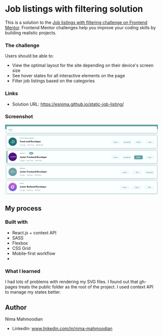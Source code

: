 # Job listings with filtering solution

This is a solution to the [Job listings with filtering challenge on Frontend Mentor](https://www.frontendmentor.io/challenges/job-listings-with-filtering-ivstIPCt). Frontend Mentor challenges help you improve your coding skills by building realistic projects. 
### The challenge

Users should be able to:
- View the optimal layout for the site depending on their device's screen size
- See hover states for all interactive elements on the page
- Filter job listings based on the categories

### Links

- Solution URL: https://esnima.github.io/static-job-listing/

### Screenshot

![](./Screenshot.jpg)

## My process

### Built with

- React.js + context API
- SASS
- Flexbox
- CSS Grid
- Mobile-first workflow
- 
### What I learned
I had lots of problems with rendering my SVG files. I found out that gh-pages treats the public folder as the root of the project. 
I used context API to manage my states better.

## Author
Nima Mahmoodian
- LinkedIn:  www.linkedin.com/in/nima-mahmoodian
